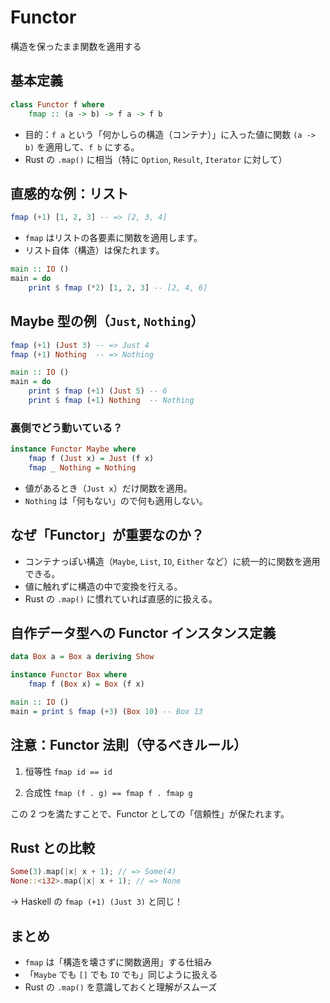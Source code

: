 # Functor

構造を保ったまま関数を適用する

## 基本定義

```hs
class Functor f where
    fmap :: (a -> b) -> f a -> f b
```

- 目的：`f a` という「何かしらの構造（コンテナ）」に入った値に関数 `(a -> b)` を適用して、`f b` にする。
- Rust の `.map()` に相当（特に `Option`, `Result`, `Iterator` に対して）

## 直感的な例：リスト

```hs
fmap (+1) [1, 2, 3] -- => [2, 3, 4]
```

- `fmap` はリストの各要素に関数を適用します。
- リスト自体（構造）は保たれます。

```hs
main :: IO ()
main = do
    print $ fmap (*2) [1, 2, 3] -- [2, 4, 6]
```

## Maybe 型の例（`Just`, `Nothing`）

```hs
fmap (+1) (Just 3) -- => Just 4
fmap (+1) Nothing  -- => Nothing
```

```hs
main :: IO ()
main = do
    print $ fmap (+1) (Just 5) -- 6
    print $ fmap (+1) Nothing  -- Nothing
```

### 裏側でどう動いている？

```hs
instance Functor Maybe where
    fmap f (Just x) = Just (f x)
    fmap _ Nothing = Nothing
```

- 値があるとき（`Just x`）だけ関数を適用。
- `Nothing` は「何もない」ので何も適用しない。

## なぜ「Functor」が重要なのか？

- コンテナっぽい構造（`Maybe`, `List`, `IO`, `Either` など）に統一的に関数を適用できる。
- 値に触れずに構造の中で変換を行える。
- Rust の `.map()` に慣れていれば直感的に扱える。

## 自作データ型への Functor インスタンス定義

```hs
data Box a = Box a deriving Show

instance Functor Box where
    fmap f (Box x) = Box (f x)
```

```hs
main :: IO ()
main = print $ fmap (+3) (Box 10) -- Box 13
```

## 注意：Functor 法則（守るべきルール）

1. 恒等性
   `fmap id == id`

2. 合成性
   `fmap (f . g) == fmap f . fmap g`

この 2 つを満たすことで、Functor としての「信頼性」が保たれます。

## Rust との比較

```rs
Some(3).map(|x| x + 1); // => Some(4)
None::<i32>.map(|x| x + 1); // => None
```

→ Haskell の `fmap (+1) (Just 3)` と同じ！

## まとめ

- `fmap` は「構造を壊さずに関数適用」する仕組み
- 「`Maybe` でも `[]` でも `IO` でも」同じように扱える
- Rust の `.map()` を意識しておくと理解がスムーズ
